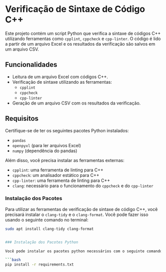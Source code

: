 # Verificação de Sintaxe de Código C++

Este projeto contém um script Python que verifica a sintaxe de códigos C++ utilizando ferramentas como `cpplint`, `cppcheck` e `cpp-linter`. O código é lido a partir de um arquivo Excel e os resultados da verificação são salvos em um arquivo CSV.

## Funcionalidades

- Leitura de um arquivo Excel com códigos C++.
- Verificação de sintaxe utilizando as ferramentas:
  - `cpplint`
  - `cppcheck`
  - `cpp-linter`
- Geração de um arquivo CSV com os resultados da verificação.

## Requisitos

Certifique-se de ter os seguintes pacotes Python instalados:

- `pandas`
- `openpyxl` (para ler arquivos Excel)
- `numpy` (dependência do pandas)

Além disso, você precisa instalar as ferramentas externas:

- `cpplint`: uma ferramenta de linting para C++
- `cppcheck`: um analisador estático para C++
- `cpp-linter`: uma ferramenta de linting para C++
- `clang`: necessário para o funcionamento do `cppcheck` e do `cpp-linter`


### Instalação dos Pacotes

Para utilizar as ferramentas de verificação de sintaxe de código C++, você precisará instalar o `clang-tidy` e o `clang-format`. Você pode fazer isso usando o seguinte comando no terminal:

```bash
sudo apt install clang-tidy clang-format


### Instalação dos Pacotes Python

Você pode instalar os pacotes python necessários com o seguinte comando:

```bash
pip install -r requirements.txt
